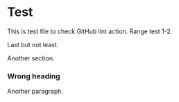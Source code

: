 # Test

This is test file to check GitHub lint action.
Range test 1-2.

Last but not least.

Another section.

### Wrong heading

Another paragraph.

